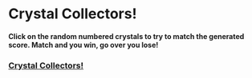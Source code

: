 # Crystal Collectors!

#### Click on the random numbered crystals to try to match the generated score. Match and you win, go over you lose!

### [Crystal Collectors!](https://conecked.github.io/unit-4-game/)